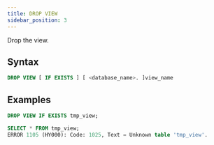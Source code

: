 ```yaml
---
title: DROP VIEW
sidebar_position: 3
---
```


Drop the view.

## Syntax

```sql
DROP VIEW [ IF EXISTS ] [ <database_name>. ]view_name
```

## Examples

```sql
DROP VIEW IF EXISTS tmp_view;

SELECT * FROM tmp_view;
ERROR 1105 (HY000): Code: 1025, Text = Unknown table 'tmp_view'.
```